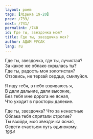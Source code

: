 ```yaml
---
layout: poem
tags: [Лірыка 19-20]
prev: /739/
next: /741/
permalink: /740
id: Где ты, звездочка моя?
title: Где ты, звездочка моя?
author: АДАМ РУСАК
lang: ru
---
```



Где ты, звездочка, где ты, лучистая?  
За какое же облако скрылась ты?  
Где ты, радость моя золотистая?  
Отзовись, не терзай сердце, смилуйся.  

Я ищу тебя, в небо взвиваюсь я,  
В дали дальние, дали высокие,  
Без тебя мне дорога не ясная,  
Что уходит в просторы далекие.  

Где ты, звездочка? Что за ненастные  
Облака тебя спрятали строгие?  
Ты взойди, моя звездочка ясная,  
Освети счастьем путь одинокому.  
*1964*  
